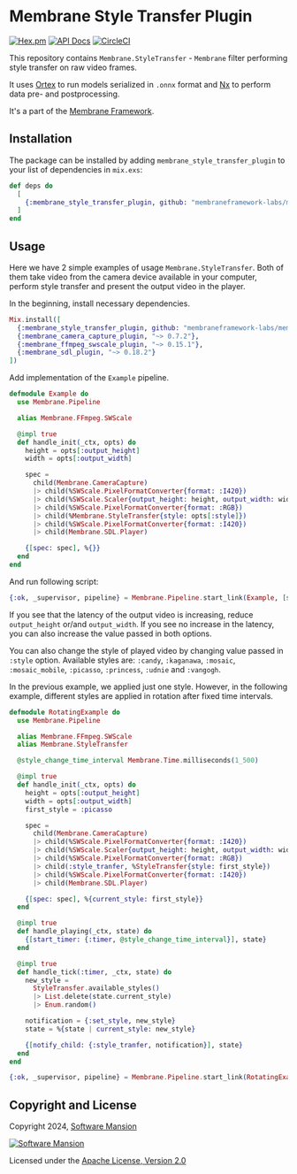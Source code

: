 # Membrane Style Transfer Plugin

[![Hex.pm](https://img.shields.io/hexpm/v/membrane_style_transfer_plugin.svg)](https://hex.pm/packages/membrane_style_transfer_plugin)
[![API Docs](https://img.shields.io/badge/api-docs-yellow.svg?style=flat)](https://hexdocs.pm/membrane_style_transfer_plugin)
[![CircleCI](https://circleci.com/gh/membraneframework/membrane_style_transfer_plugin.svg?style=svg)](https://circleci.com/gh/membraneframework/membrane_style_transfer_plugin)

This repository contains `Membrane.StyleTransfer` - `Membrane` filter performing style transfer on raw video frames.

It uses [Ortex](https://github.com/elixir-nx/ortex) to run models serialized in `.onnx` format and [Nx](https://github.com/elixir-nx/nx) to perform data pre- and postprocessing. 

It's a part of the [Membrane Framework](https://membrane.stream).

## Installation

The package can be installed by adding `membrane_style_transfer_plugin` to your list of dependencies in `mix.exs`:

```elixir
def deps do
  [
    {:membrane_style_transfer_plugin, github: "membraneframework-labs/membrane_style_transfer_plugin"}
  ]
end
```

## Usage

Here we have 2 simple examples of usage `Membrane.StyleTransfer`. Both of them take video from the camera device available in your computer, perform style transfer and present the output video in the player.

In the beginning, install necessary dependencies.

```elixir
Mix.install([
  {:membrane_style_transfer_plugin, github: "membraneframework-labs/membrane_style_transfer_plugin"},
  {:membrane_camera_capture_plugin, "~> 0.7.2"},
  {:membrane_ffmpeg_swscale_plugin, "~> 0.15.1"},
  {:membrane_sdl_plugin, "~> 0.18.2"}
])
```

Add implementation of the `Example` pipeline.

```elixir
defmodule Example do
  use Membrane.Pipeline

  alias Membrane.FFmpeg.SWScale

  @impl true
  def handle_init(_ctx, opts) do
    height = opts[:output_height]
    width = opts[:output_width]

    spec =
      child(Membrane.CameraCapture)
      |> child(%SWScale.PixelFormatConverter{format: :I420})
      |> child(%SWScale.Scaler{output_height: height, output_width: width})
      |> child(%SWScale.PixelFormatConverter{format: :RGB})
      |> child(%Membrane.StyleTransfer{style: opts[:style]})
      |> child(%SWScale.PixelFormatConverter{format: :I420})
      |> child(Membrane.SDL.Player)

    {[spec: spec], %{}}
  end
end
```

And run following script:

```elixir
{:ok, _supervisor, pipeline} = Membrane.Pipeline.start_link(Example, [style: :vangogh, output_height: 400, output_width: 400])
```

If you see that the latency of the output video is increasing, reduce `output_height` or/and `output_width`.
If you see no increase in the latency, you can also increase the value passed in both options.

You can also change the style of played video by changing value passed in `:style` option. Available styles are: `:candy`, `:kaganawa`, `:mosaic`, `:mosaic_mobile`, `:picasso`, `:princess`, `:udnie` and `:vangogh`.

In the previous example, we applied just one style. However, in the following example, different styles are applied in rotation after fixed time intervals.

```elixir 
defmodule RotatingExample do
  use Membrane.Pipeline

  alias Membrane.FFmpeg.SWScale
  alias Membrane.StyleTransfer

  @style_change_time_interval Membrane.Time.milliseconds(1_500)

  @impl true
  def handle_init(_ctx, opts) do
    height = opts[:output_height]
    width = opts[:output_width]
    first_style = :picasso

    spec =
      child(Membrane.CameraCapture)
      |> child(%SWScale.PixelFormatConverter{format: :I420})
      |> child(%SWScale.Scaler{output_height: height, output_width: width})
      |> child(%SWScale.PixelFormatConverter{format: :RGB})
      |> child(:style_tranfer, %StyleTransfer{style: first_style})
      |> child(%SWScale.PixelFormatConverter{format: :I420})
      |> child(Membrane.SDL.Player)

    {[spec: spec], %{current_style: first_style}}
  end

  @impl true
  def handle_playing(_ctx, state) do
    {[start_timer: {:timer, @style_change_time_interval}], state}
  end

  @impl true
  def handle_tick(:timer, _ctx, state) do
    new_style = 
      StyleTransfer.available_styles() 
      |> List.delete(state.current_style)
      |> Enum.random()

    notification = {:set_style, new_style}
    state = %{state | current_style: new_style}

    {[notify_child: {:style_tranfer, notification}], state}
  end
end

{:ok, _supervisor, pipeline} = Membrane.Pipeline.start_link(RotatingExample, [output_height: 400, output_width: 400])
```

## Copyright and License

Copyright 2024, [Software Mansion](https://swmansion.com/?utm_source=git&utm_medium=readme&utm_campaign=membrane_style_transfer_plugin)

[![Software Mansion](https://logo.swmansion.com/logo?color=white&variant=desktop&width=200&tag=membrane-github)](https://swmansion.com/?utm_source=git&utm_medium=readme&utm_campaign=membrane_style_transfer_plugin)

Licensed under the [Apache License, Version 2.0](LICENSE)

